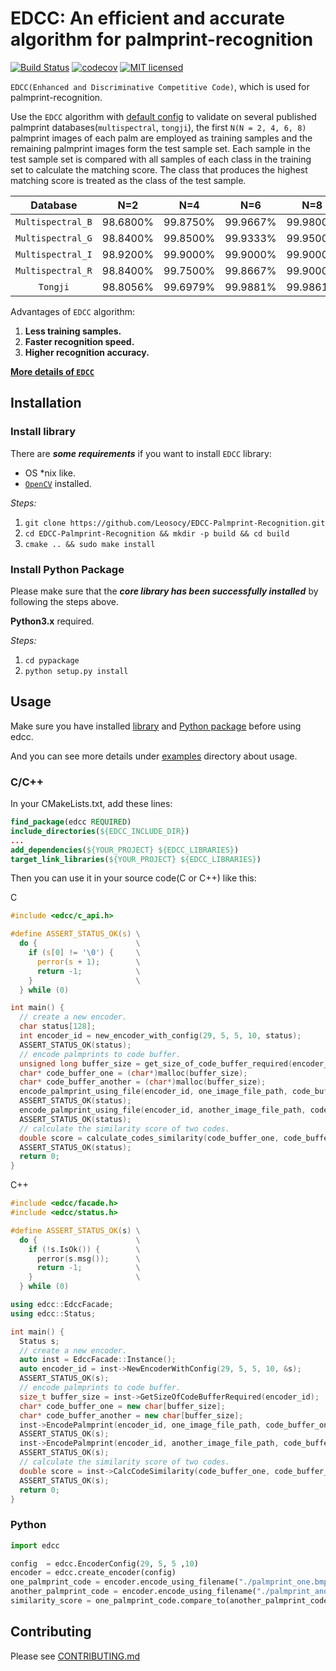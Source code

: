 # EDCC: An efficient and accurate algorithm for palmprint-recognition

[![Build Status](https://travis-ci.org/Leosocy/EDCC-Palmprint-Recognition.svg?branch=master)](https://travis-ci.org/Leosocy/EDCC-Palmprint-Recognition)
[![codecov](https://codecov.io/gh/Leosocy/EDCC-Palmprint-Recognition/branch/master/graph/badge.svg)](https://codecov.io/gh/Leosocy/EDCC-Palmprint-Recognition)
[![MIT licensed](https://img.shields.io/badge/license-MIT-green.svg)](https://raw.githubusercontent.com/Leosocy/EDCC-Palmprint-Recognition/master/LICENSE)

`EDCC(Enhanced and Discriminative Competitive Code)`, which is used for palmprint-recognition.

Use the `EDCC` algorithm with [default config](https://github.com/Leosocy/EDCC-Palmprint-Recognition/blob/master/pypackage/edcc/config.py#L18) to validate on several published palmprint databases(`multispectral`, `tongji`), the first `N(N = 2, 4, 6, 8)` palmprint images of each palm are employed as training samples and the remaining palmprint images form the test sample set. Each sample in the test sample set is compared with all samples of each class in the training set to calculate the matching score. The class that produces the highest matching score is treated as the class of the test sample.

|     Database      |   N=2    |   N=4    |   N=6    |   N=8    |
| :---------------: | :------: | :------: | :------: | :------: |
| `Multispectral_B` | 98.6800% | 99.8750% | 99.9667% | 99.9800% |
| `Multispectral_G` | 98.8400% | 99.8500% | 99.9333% | 99.9500% |
| `Multispectral_I` | 98.9200% | 99.9000% | 99.9000% | 99.9000% |
| `Multispectral_R` | 98.8400% | 99.7500% | 99.8667% | 99.9000% |
|     `Tongji`      | 98.8056% | 99.6979% | 99.9881% | 99.9861% |

Advantages of `EDCC` algorithm:

1. **Less training samples.**
1. **Faster recognition speed.**
1. **Higher recognition accuracy.**

[**More details of `EDCC`**](https://blog.leosocy.top/EDCC%20Algorithm/)

## Installation

### Install library

There are ***some requirements*** if you want to install `EDCC` library:

- OS *nix like.
- [`OpenCV`](https://docs.opencv.org/3.4/d7/d9f/tutorial_linux_install.html) installed.

*Steps:*

1. `git clone https://github.com/Leosocy/EDCC-Palmprint-Recognition.git`
2. `cd EDCC-Palmprint-Recognition && mkdir -p build && cd build`
3. `cmake .. && sudo make install`

### Install Python Package

Please make sure that the ***core library has been successfully installed*** by following the steps above.

**Python3.x** required.

*Steps:*

1. `cd pypackage`
2. `python setup.py install`

## Usage

Make sure you have installed [library](#install-library) and [Python package](#install-python-package) before using edcc.

And you can see more details under [examples](./examples) directory about usage.

### C/C++

In your CMakeLists.txt, add these lines:

```cmake
find_package(edcc REQUIRED)
include_directories(${EDCC_INCLUDE_DIR})
...
add_dependencies(${YOUR_PROJECT} ${EDCC_LIBRARIES})
target_link_libraries(${YOUR_PROJECT} ${EDCC_LIBRARIES})
```

Then you can use it in your source code(C or C++) like this:

C

```c
#include <edcc/c_api.h>

#define ASSERT_STATUS_OK(s) \
  do {                      \
    if (s[0] != '\0') {     \
      perror(s + 1);        \
      return -1;            \
    }                       \
  } while (0)

int main() {
  // create a new encoder.
  char status[128];
  int encoder_id = new_encoder_with_config(29, 5, 5, 10, status);
  ASSERT_STATUS_OK(status);
  // encode palmprints to code buffer.
  unsigned long buffer_size = get_size_of_code_buffer_required(encoder_id);
  char* code_buffer_one = (char*)malloc(buffer_size);
  char* code_buffer_another = (char*)malloc(buffer_size);
  encode_palmprint_using_file(encoder_id, one_image_file_path, code_buffer_one, buffer_size, status);
  ASSERT_STATUS_OK(status);
  encode_palmprint_using_file(encoder_id, another_image_file_path, code_buffer_another, buffer_size, status);
  ASSERT_STATUS_OK(status);
  // calculate the similarity score of two codes.
  double score = calculate_codes_similarity(code_buffer_one, code_buffer_another, status);
  ASSERT_STATUS_OK(status);
  return 0;
}
```

C++

```c++
#include <edcc/facade.h>
#include <edcc/status.h>

#define ASSERT_STATUS_OK(s) \
  do {                      \
    if (!s.IsOk()) {        \
      perror(s.msg());      \
      return -1;            \
    }                       \
  } while (0)

using edcc::EdccFacade;
using edcc::Status;

int main() {
  Status s;
  // create a new encoder.
  auto inst = EdccFacade::Instance();
  auto encoder_id = inst->NewEncoderWithConfig(29, 5, 5, 10, &s);
  ASSERT_STATUS_OK(s);
  // encode palmprints to code buffer.
  size_t buffer_size = inst->GetSizeOfCodeBufferRequired(encoder_id);
  char* code_buffer_one = new char[buffer_size];
  char* code_buffer_another = new char[buffer_size];
  inst->EncodePalmprint(encoder_id, one_image_file_path, code_buffer_one, buffer_size, &s);
  ASSERT_STATUS_OK(s);
  inst->EncodePalmprint(encoder_id, another_image_file_path, code_buffer_another, buffer_size, &s);
  ASSERT_STATUS_OK(s);
  // calculate the similarity score of two codes.
  double score = inst->CalcCodeSimilarity(code_buffer_one, code_buffer_another, &s);
  ASSERT_STATUS_OK(s);
  return 0;
}
```

### Python

```Python
import edcc

config  = edcc.EncoderConfig(29, 5, 5 ,10)
encoder = edcc.create_encoder(config)
one_palmprint_code = encoder.encode_using_filename("./palmprint_one.bmp")
another_palmprint_code = encoder.encode_using_filename("./palmprint_another.bmp")
similarity_score = one_palmprint_code.compare_to(another_palmprint_code)
```

## Contributing

Please see [CONTRIBUTING.md](./CONTRIBUTING.md)

